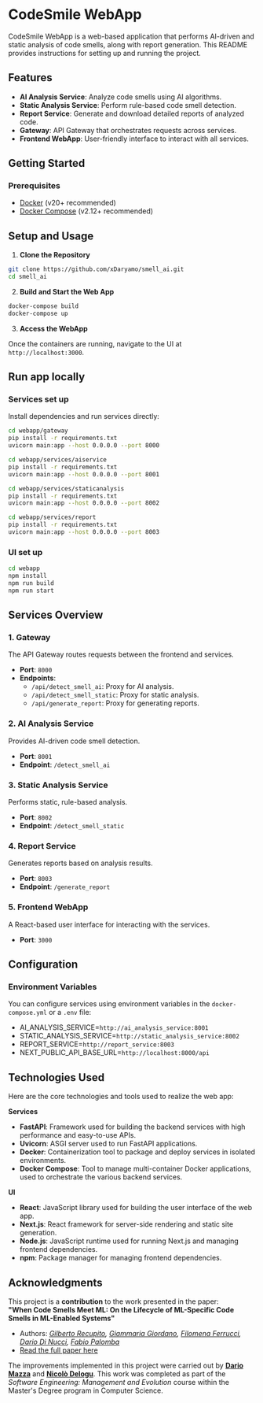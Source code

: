 # **CodeSmile WebApp**

CodeSmile WebApp is a web-based application that performs AI-driven and static analysis of code smells, along with report generation. This README provides instructions for setting up and running the project.

## **Features**
- **AI Analysis Service**: Analyze code smells using AI algorithms.
- **Static Analysis Service**: Perform rule-based code smell detection.
- **Report Service**: Generate and download detailed reports of analyzed code.
- **Gateway**: API Gateway that orchestrates requests across services.
- **Frontend WebApp**: User-friendly interface to interact with all services.

## **Getting Started**

### **Prerequisites**
- [Docker](https://www.docker.com/) (v20+ recommended)
- [Docker Compose](https://docs.docker.com/compose/) (v2.12+ recommended)

## **Setup and Usage**

1. **Clone the Repository**
```bash
git clone https://github.com/xDaryamo/smell_ai.git
cd smell_ai
``` 

2. **Build and Start the Web App**
```bash
docker-compose build
docker-compose up
``` 

3. **Access the WebApp**

Once the containers are running, navigate to the UI at `http://localhost:3000`.


## **Run app locally**

### **Services set up**
Install dependencies and run services directly: 

```bash
cd webapp/gateway
pip install -r requirements.txt
uvicorn main:app --host 0.0.0.0 --port 8000
``` 

```bash
cd webapp/services/aiservice
pip install -r requirements.txt
uvicorn main:app --host 0.0.0.0 --port 8001
``` 

```bash
cd webapp/services/staticanalysis
pip install -r requirements.txt
uvicorn main:app --host 0.0.0.0 --port 8002
``` 

```bash
cd webapp/services/report
pip install -r requirements.txt
uvicorn main:app --host 0.0.0.0 --port 8003
``` 

### **UI set up**
```bash
cd webapp
npm install
npm run build
npm run start
``` 

## **Services Overview**

### **1. Gateway**
The API Gateway routes requests between the frontend and services.
- **Port**: `8000`
- **Endpoints**:
  - `/api/detect_smell_ai`: Proxy for AI analysis.
  - `/api/detect_smell_static`: Proxy for static analysis.
  - `/api/generate_report`: Proxy for generating reports.

### **2. AI Analysis Service**
Provides AI-driven code smell detection.
- **Port**: `8001`
- **Endpoint**: `/detect_smell_ai`

### **3. Static Analysis Service**
Performs static, rule-based analysis.
- **Port**: `8002`
- **Endpoint**: `/detect_smell_static`

### **4. Report Service**
Generates reports based on analysis results.
- **Port**: `8003`
- **Endpoint**: `/generate_report`

### **5. Frontend WebApp**
A React-based user interface for interacting with the services.
- **Port**: `3000`


## **Configuration**

### **Environment Variables**
You can configure services using environment variables in the `docker-compose.yml` or a `.env` file:
- AI_ANALYSIS_SERVICE=`http://ai_analysis_service:8001`
- STATIC_ANALYSIS_SERVICE=`http://static_analysis_service:8002`
- REPORT_SERVICE=`http://report_service:8003`
- NEXT_PUBLIC_API_BASE_URL=`http://localhost:8000/api`

## **Technologies Used**
Here are the core technologies and tools used to realize the web app:

**Services**
- **FastAPI**: Framework used for building the backend services with high performance and easy-to-use APIs.
- **Uvicorn**: ASGI server used to run FastAPI applications.
- **Docker**: Containerization tool to package and deploy services in isolated environments.
- **Docker Compose**: Tool to manage multi-container Docker applications, used to orchestrate the various backend services.
  
**UI**
- **React**: JavaScript library used for building the user interface of the web app.
- **Next.js**: React framework for server-side rendering and static site generation.
- **Node.js**: JavaScript runtime used for running Next.js and managing frontend dependencies.
- **npm**: Package manager for managing frontend dependencies.

## Acknowledgments

This project is a **contribution** to the work presented in the paper:  
**"When Code Smells Meet ML: On the Lifecycle of ML-Specific Code Smells in ML-Enabled Systems"**  
- Authors: *[Gilberto Recupito](https://github.com/gilbertrec), [Giammaria Giordano](https://github.com/giammariagiordano), [Filomena Ferrucci](https://docenti.unisa.it/001775/en/home), [Dario Di Nucci](https://github.com/dardin88), [Fabio Palomba](https://github.com/fpalomba)*  
- [Read the full paper here](https://arxiv.org/abs/2403.08311)

The improvements implemented in this project were carried out by **[Dario Mazza](https://github.com/xDaryamo)** and **[Nicolò Delogu](https://github.com/XJustUnluckyX)**. This work was completed as part of the *Software Engineering: Management and Evolution* course within the Master's Degree program in Computer Science.

